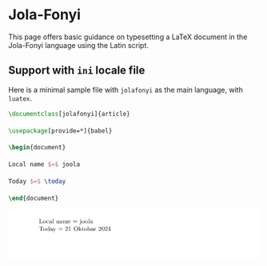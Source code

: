 # Jola-Fonyi

This page offers basic guidance on typesetting a LaTeX document in the
Jola-Fonyi language using the Latin script.

## Support with `ini` locale file

Here is a minimal sample file with `jolafonyi` as the main language, with `luatex`.

```tex
\documentclass[jolafonyi]{article}

\usepackage[provide=*]{babel}

\begin{document}

Local name $=$ joola

Today $=$ \today

\end{document}
```

![](../media/locale-jolafonyi.png)